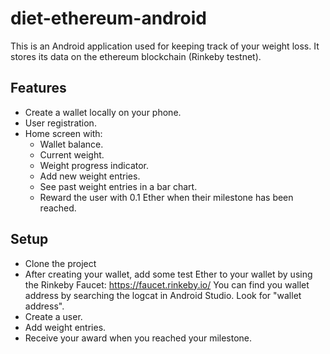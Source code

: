 # diet-ethereum-android
This is an Android application used for keeping track of your weight loss. It stores its data on the ethereum blockchain (Rinkeby testnet).
## Features
- Create a wallet locally on your phone.
- User registration.
- Home screen with:
    - Wallet balance.
    - Current weight.
    - Weight progress indicator.
    - Add new weight entries.
    - See past weight entries in a bar chart.
    - Reward the user with 0.1 Ether when their milestone has been reached.
## Setup
- Clone the project
- After creating your wallet, add some test Ether to your wallet by using the Rinkeby Faucet: https://faucet.rinkeby.io/ You can find you wallet address by searching the logcat in Android Studio. Look for "wallet address".
- Create a user.
- Add weight entries.
- Receive your award when you reached your milestone.